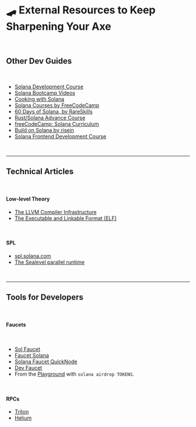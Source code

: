 # 🛹 External Resources to Keep Sharpening Your Axe

<br>

## Other Dev Guides

<br>

* [Solana Development Course](https://www.soldev.app/course)
* [Solana Bootcamp Videos](https://www.youtube.com/watch?v=0P8JeL3TURU&list=PLilwLeBwGuK6NsYMPP_BlVkeQgff0NwvU)
* [Cooking with Solana](https://solanacookbook.com/)
* [Solana Courses by FreeCodeCamp](https://web3.freecodecamp.org/solana)
* [60 Days of Solana, by RareSkills](https://www.rareskills.io/solana-tutorial)
* [Rust/Solana Advance Course](https://careerbooster.io/courses/rust-solana-advance-development-course)
* [freeCodeCamp: Solana Curriculum](https://github.com/freeCodeCamp/solana-curriculum)
* [Build on Solana by risein](https://www.risein.com/courses/build-on-solana)
* [Solana Frontend Development Course](https://www.youtube.com/playlist?list=PLMZny7wGLM6w4t7pMGATxFTjjMduTsEiF)


<br>

---

## Technical Articles

<br>

#### Low-level Theory

* [The LLVM Compiler Infrastructure](https://llvm.org/)
* [The Executable and Linkable Format (ELF)](https://en.wikipedia.org/wiki/Executable_and_Linkable_Format)

<br>


#### SPL

* [spl.solana.com](https://spl.solana.com/)
* [The Sealevel parallel runtime](https://medium.com/solana-labs/sealevel-parallel-processing-thousands-of-smart-contracts-d814b378192)

<br>

---

## Tools for Developers

<br>

#### Faucets

<br>

* [Sol Faucet](https://solfaucet.com/)
* [Faucet Solana](https://faucet.solana.com/)
* [Solana Faucet QuickNode](https://faucet.quicknode.com/solana/devnet)
* [Dev Faucet](https://dev-faucet.solanahub.app/)
* From the [Playground](https://solana.com/developers/guides/getstarted/hello-world-in-your-browser) with `solana airdrop TOKENS`.

<br>


#### RPCs

* [Triton](https://triton.one/)
* [Helium](https://www.helius.dev/solana-rpc-nodes)

<br>



